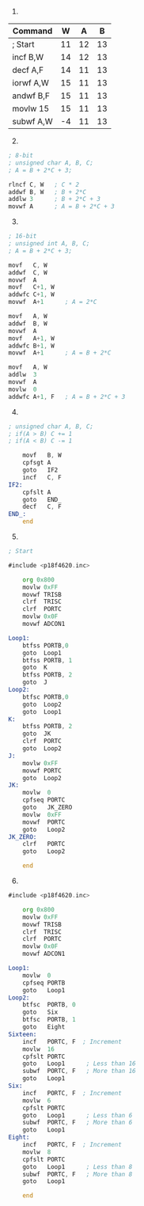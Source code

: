 1. 

| Command   | W   | A   | B   |
| --------- | --- | --- | --- |
| ; Start   | 11  | 12  | 13  |
| incf B,W  | 14  | 12  | 13  |
| decf A,F  | 14  | 11  | 13  |
| iorwf A,W | 15  | 11  | 13  |
| andwf B,F | 15  | 11  | 13  |
| movlw 15  | 15  | 11  | 13  |
| subwf A,W | -4  | 11  | 13  |
2.
```asm
; 8-bit
; unsigned char A, B, C;
; A = B + 2*C + 3;

rlncf C, W   ; C * 2
addwf B, W   ; B + 2*C
addlw 3      ; B + 2*C + 3
movwf A      ; A = B + 2*C + 3
```
3.
```asm
; 16-bit
; unsigned int A, B, C;
; A = B + 2*C + 3;

movf   C, W
addwf  C, W
movwf  A
movf   C+1, W
addwfc C+1, W
movwf  A+1      ; A = 2*C

movf   A, W
addwf  B, W
movwf  A
movf   A+1, W
addwfc B+1, W
movwf  A+1      ; A = B + 2*C

movf   A, W
addlw  3
movwf  A
movlw  0
addwfc A+1, F   ; A = B + 2*C + 3
```
4.
```asm
; unsigned char A, B, C;
; if(A > B) C += 1
; if(A < B) C -= 1

    movf   B, W
    cpfsgt A
    goto   IF2
    incf   C, F
IF2:
    cpfslt A
    goto   END_
    decf   C, F
END_:
    end
```
5.
```asm
; Start

#include <p18f4620.inc> 

    org 0x800
    movlw 0xFF
    movwf TRISB
    clrf  TRISC
    clrf  PORTC
    movlw 0x0F
    movwf ADCON1

Loop1:
    btfss PORTB,0
    goto  Loop1
    btfss PORTB, 1
    goto  K
    btfss PORTB, 2
    goto  J
Loop2:
    btfsc PORTB,0
    goto  Loop2
    goto  Loop1
K:
    btfss PORTB, 2
    goto  JK
    clrf  PORTC
    goto  Loop2
J:
    movlw 0xFF
    movwf PORTC
    goto  Loop2
JK:
    movlw  0
    cpfseq PORTC
    goto   JK_ZERO
    movlw  0xFF
    movwf  PORTC
    goto   Loop2
JK_ZERO:
    clrf   PORTC
    goto   Loop2

    end
```
6.
```asm
#include <p18f4620.inc> 

    org 0x800
    movlw 0xFF
    movwf TRISB
    clrf  TRISC
    clrf  PORTC
    movlw 0x0F
    movwf ADCON1

Loop1:
    movlw  0
    cpfseq PORTB
    goto   Loop1
Loop2:
    btfsc  PORTB, 0
    goto   Six
    btfsc  PORTB, 1
    goto   Eight
Sixteen:
    incf   PORTC, F  ; Increment
    movlw  16
    cpfslt PORTC
    goto   Loop1      ; Less than 16
    subwf  PORTC, F   ; More than 16
    goto   Loop1
Six:
    incf   PORTC, F  ; Increment
    movlw  6
    cpfslt PORTC
    goto   Loop1      ; Less than 6
    subwf  PORTC, F   ; More than 6
    goto   Loop1
Eight:
    incf   PORTC, F  ; Increment
    movlw  8
    cpfslt PORTC
    goto   Loop1      ; Less than 8
    subwf  PORTC, F   ; More than 8
    goto   Loop1

    end
```